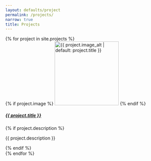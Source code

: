 ```yaml
---
layout: defaults/project
permalink: /projects/
narrow: true
title: Projects
---
```

<div class="row">
  {% for project in site.projects %}
    <div class="col-md-6 mb-4">
      <div class="card h-100">
        {% if project.image %}
          <img src="{{ project.image | relative_url }}" 
               class="card-img-top" 
               alt="{{ project.image_alt | default: project.title }}"
               style="height: 200px; object-fit: cover;">
        {% endif %}
        <div class="card-body">
          <h5 class="card-title">
            <a href="{{ project.url | relative_url }}">{{ project.title }}</a>
          </h5>
          {% if project.description %}
            <p class="card-text">{{ project.description }}</p>
          {% endif %}
        </div>
      </div>
    </div>
  {% endfor %}
</div>